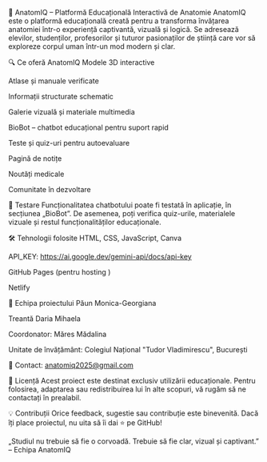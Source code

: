 🧠 AnatomIQ – Platformă Educațională Interactivă de Anatomie
AnatomIQ este o platformă educațională creată pentru a transforma învățarea anatomiei într-o experiență captivantă, vizuală și logică. Se adresează elevilor, studenților, profesorilor și tuturor pasionaților de știință care vor să exploreze corpul uman într-un mod modern și clar.

🔍 Ce oferă AnatomIQ
Modele 3D interactive

Atlase și manuale verificate

Informații structurate schematic

Galerie vizuală și materiale multimedia

BioBot – chatbot educațional pentru suport rapid

Teste și quiz-uri pentru autoevaluare

Pagină de notițe

Noutăți medicale

Comunitate în dezvoltare


🧪 Testare
Funcționalitatea chatbotului poate fi testată în aplicație, în secțiunea „BioBot”.
De asemenea, poți verifica quiz-urile, materialele vizuale și restul funcționalităților educaționale.

🛠️ Tehnologii folosite
HTML, CSS, JavaScript, Canva


API_KEY: https://ai.google.dev/gemini-api/docs/api-key

GitHub Pages (pentru hosting )

Netlify

👥 Echipa proiectului
Păun Monica-Georgiana

Treantă Daria Mihaela

Coordonator: Măres Mădalina

Unitate de învățământ: Colegiul Național "Tudor Vladimirescu", București

📧 Contact: anatomiq2025@gmail.com

📄 Licență
Acest proiect este destinat exclusiv utilizării educaționale.
Pentru folosirea, adaptarea sau redistribuirea lui în alte scopuri, vă rugăm să ne contactați în prealabil.

💡 Contribuții
Orice feedback, sugestie sau contribuție este binevenită.
Dacă îți place proiectul, nu uita să îi dai ⭐ pe GitHub!

„Studiul nu trebuie să fie o corvoadă. Trebuie să fie clar, vizual și captivant.” – Echipa AnatomIQ
